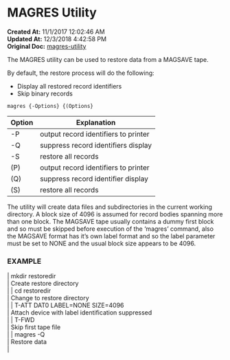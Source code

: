 # MAGRES Utility

**Created At:** 11/1/2017 12:02:46 AM  
**Updated At:** 12/3/2018 4:42:58 PM  
**Original Doc:** [magres-utility](https://docs.jbase.com/49275-restore/magres-utility)  


The MAGRES utility can be used to restore data from a MAGSAVE tape.

By default, the restore process will do the following:

- Display all restored record identifiers
- Skip binary records


```
magres {-Options} {(Options}
```


| Option<br> | Explanation<br> |
| --- | --- |
| -P<br> | output record identifiers to printer<br> |
| -Q<br> | suppress record identifiers display<br> |
| -S<br> | restore all records<br> |
| (P)<br> | output record identifiers to printer<br> |
| (Q)<br> | suppress record identifier display<br> |
| (S)<br> | restore all records<br> |


The utility will create data files and subdirectories in the current working directory. A block size of 4096 is assumed for record bodies spanning more than one block. The MAGSAVE tape usually contains a dummy first block and so must be skipped before execution of the ‘magres’ command, also the MAGSAVE format has it’s own label format and so the label parameter must be set to NONE and the usual block size appears to be 4096.



### EXAMPLE


| mkdir restoredir<br> | Create restore directory<br> |
| cd restoredir<br> | Change to restore directory<br> |
| T-ATT DAT0 LABEL=NONE SIZE=4096<br> | Attach device with label identification suppressed<br> |
| T-FWD<br> | Skip first tape file<br> |
| magres -Q<br> | Restore data<br> |

